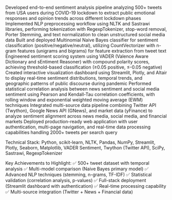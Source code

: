 Developed end-to-end sentiment analysis pipeline analyzing 500+ tweets from USA users during COVID-19 lockdown to extract public emotional responses and opinion trends across different lockdown phases
Implemented NLP preprocessing workflow using NLTK and Sastrawi libraries, performing tokenization with RegexpTokenizer, stop-word removal, Porter Stemming, and text normalization to clean unstructured social media data
Built and deployed Multinomial Naive Bayes classifier for sentiment classification (positive/negative/neutral), utilizing CountVectorizer with n-gram features (unigrams and bigrams) for feature extraction from tweet text
Engineered sentiment scoring system using VADER (Valence Aware Dictionary and sEntiment Reasoner) with compound polarity scores, achieving threshold-based classification (≥0.05 positive, ≤-0.05 negative)
Created interactive visualization dashboard using Streamlit, Plotly, and Altair to display real-time sentiment distributions, temporal trends, and geographic patterns of public discourse during pandemic
Performed statistical correlation analysis between news sentiment and social media sentiment using Pearson and Kendall-Tau correlation coefficients, with rolling window and exponential weighted moving average (EWM) techniques
Integrated multi-source data pipeline combining Twitter API (Twython), Google News API (GNews), and market data (yFinance) to analyze sentiment alignment across news media, social media, and financial markets
Deployed production-ready web application with user authentication, multi-page navigation, and real-time data processing capabilities handling 2000+ tweets per search query

Technical Stack: Python, scikit-learn, NLTK, Pandas, NumPy, Streamlit, Plotly, Seaborn, Matplotlib, VADER Sentiment, Twython (Twitter API), SciPy, Sastrawi, RegexpTokenizer

Key Achievements to Highlight:
✅ 500+ tweet dataset with temporal analysis
✅ Multi-model comparison (Naive Bayes primary model)
✅ Advanced NLP techniques (stemming, n-grams, TF-IDF)
✅ Statistical validation (correlation analysis, p-values)
✅ Full-stack deployment (Streamlit dashboard with authentication)
✅ Real-time processing capability
✅ Multi-source integration (Twitter + News + Financial data)
